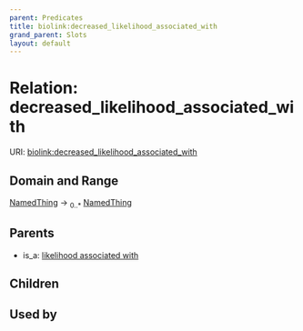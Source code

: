 ```yaml
---
parent: Predicates
title: biolink:decreased_likelihood_associated_with
grand_parent: Slots
layout: default
---
```


# Relation: decreased_likelihood_associated_with




URI: [biolink:decreased_likelihood_associated_with](https://w3id.org/biolink/decreased_likelihood_associated_with)

## Domain and Range

[NamedThing](NamedThing.md) ->  <sub>0..\*</sub> [NamedThing](NamedThing.md)

## Parents

 *  is_a: [likelihood associated with](likelihood_associated_with.md)

## Children


## Used by

